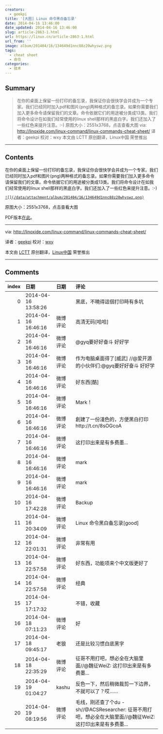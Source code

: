 ```yaml
---
creators:
  - geekpi
title: '[大图] Linux 命令黑白备忘录'
date: 2014-04-16 13:46:00
date_updated: 2014-04-16 13:46:00
slug: article-2863-1.html
url: https://linux.cn/article-2863-1.html
url_from: ''
image: album/201404/16/134649d1nnc88z20whyswz.png
tags:
  - cheat sheet
  - 命令
categories:
  - 技术
---
```


## Summary

> 在你的桌面上保留一份打印的备忘录，我保证你会很快学会并成为一个专家。我们已经同时加入pdf和图片(png)两种格式的备忘录。如果你需要我们加入更多命令请保留我们的文章。命令依据它们的用途被分类成13类。我们将命令设计在如我们经常使用的linux shell那样的黑底白字。我们还加入了一些红色来提升注意。:-)  原图大小：2551x3768，点击查看大图  via: http://linoxide.com/linux-command/linux-commands-cheat-sheet/ 译者：geekpi 校对：wxy 本文由 LCTT 原创翻译，Linux中国 荣誉推出

***

<!-- more -->

## Contents

在你的桌面上保留一份打印的备忘录，我保证你会很快学会并成为一个专家。我们已经同时加入pdf和图片(png)两种格式的备忘录。如果你需要我们加入更多命令请保留我们的文章。命令依据它们的用途被分类成13类。我们将命令设计在如我们经常使用的linux shell那样的黑底白字。我们还加入了一些红色来提升注意。:-)

[`![](/data/attachment/album/201404/16/134649d1nnc88z20whyswz.png)`](https://img.linux.net.cn/data/attachment/album/201404/16/134649d1nnc88z20whyswz.png)

 原图大小：2551x3768，点击查看大图

PDF版本[在此](http://linoxide.com/guide/linux-cheat-sheet.pdf)。

---

via: <http://linoxide.com/linux-command/linux-commands-cheat-sheet/>

译者：[geekpi](https://github.com/geekpi) 校对：[wxy](https://github.com/wxy)

本文由 [LCTT](https://github.com/LCTT/TranslateProject) 原创翻译，[Linux中国](https://linux.cn/) 荣誉推出

***

## Comments

|   index | 日期                | 日期     | 评论                                                                                                       |
|--------:|:--------------------|:---------|:-----------------------------------------------------------------------------------------------------------|
|       0 | 2014-04-16 13:58:26 |          | 黑底，不曉得這個打印時有多坑                                                                               |
|       1 | 2014-04-16 16:46:16 | 微博评论 | 高清无码[哈哈]                                                                                             |
|       2 | 2014-04-16 16:46:16 | 微博评论 | @gyq要好好奋斗 好好学                                                                                      |
|       3 | 2014-04-16 16:46:16 | 微博评论 | 作为电脑桌面得了[威武] //@爱开源的小伙伴们:@gyq要好好奋斗 好好学                                           |
|       4 | 2014-04-16 16:46:16 | 微博评论 | 好东西[酷]                                                                                                 |
|       5 | 2014-04-16 16:46:16 | 微博评论 | Mark！                                                                                                     |
|       6 | 2014-04-16 16:46:16 | 微博评论 | 創建了一份淺色的，方便黑白打印http://t.cn/8sOGcoA                                                          |
|       7 | 2014-04-16 16:46:16 | 微博评论 | 这打印出来是有多费墨...                                                                                    |
|       8 | 2014-04-16 16:46:16 | 微博评论 | mark                                                                                                       |
|       9 | 2014-04-16 16:46:16 | 微博评论 | mark                                                                                                       |
|      10 | 2014-04-16 17:42:28 | 微博评论 | Backup                                                                                                     |
|      11 | 2014-04-16 20:34:09 | 微博评论 | Linux 命令黑白备忘录[good]                                                                                 |
|      12 | 2014-04-16 22:01:31 | 微博评论 | 非常有用                                                                                                   |
|      13 | 2014-04-16 22:57:58 | 微博评论 | 好东西，功能项来个中文版更好了                                                                             |
|      14 | 2014-04-16 22:57:58 | 微博评论 | 经典                                                                                                       |
|      15 | 2014-04-17 17:17:32 |          | 不错，收藏                                                                                                 |
|      16 | 2014-04-18 07:11:23 | 微博评论 | 好                                                                                                         |
|      17 | 2014-04-18 09:45:17 | 老狼     | 还是比较习惯白底黑字                                                                                       |
|      18 | 2014-04-18 22:35:29 | 微博评论 | 征哥不用打吧，想必全在大脑里面//@魏征WeiZ: 这打印出来是有多费墨...                                         |
|      19 | 2014-04-19 01:04:27 | kashu    | 反色一下，然后稍微裁剪一下边界，不就可以了？哎……                                                           |
|      20 | 2014-04-19 08:19:56 | 微博评论 | 毛线，刚还查了个du -sh//@ACSResearcher: 征哥不用打吧，想必全在大脑里面//@魏征WeiZ: 这打印出来是有多费墨... |
